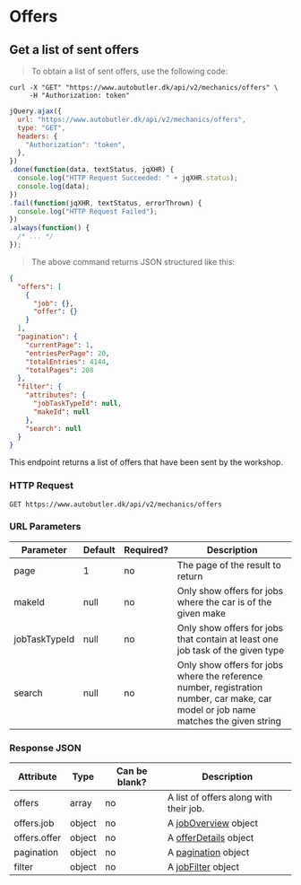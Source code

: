 # Offers

## Get a list of sent offers

> To obtain a list of sent offers, use the following code:

```shell
curl -X "GET" "https://www.autobutler.dk/api/v2/mechanics/offers" \
     -H "Authorization: token"
```

```javascript
jQuery.ajax({
  url: "https://www.autobutler.dk/api/v2/mechanics/offers",
  type: "GET",
  headers: {
    "Authorization": "token",
  },
})
.done(function(data, textStatus, jqXHR) {
  console.log("HTTP Request Succeeded: " + jqXHR.status);
  console.log(data);
})
.fail(function(jqXHR, textStatus, errorThrown) {
  console.log("HTTP Request Failed");
})
.always(function() {
  /* ... */
});
```

> The above command returns JSON structured like this:

```json
{
  "offers": [
    {
      "job": {},
      "offer": {}
    }
  ],
  "pagination": {
    "currentPage": 1,
    "entriesPerPage": 20,
    "totalEntries": 4144,
    "totalPages": 208
  },
  "filter": {
    "attributes": {
      "jobTaskTypeId": null,
      "makeId": null
    },
    "search": null
  }
}
```

This endpoint returns a list of offers that have been sent by the workshop.

### HTTP Request

`GET https://www.autobutler.dk/api/v2/mechanics/offers`

### URL Parameters

Parameter     | Default | Required? | Description
------------- | ------- | --------- | -----------------------------------------------------------------------------------------------------------------------------------
page          | 1       | no        | The page of the result to return
makeId        | null    | no        | Only show offers for jobs where the car is of the given make
jobTaskTypeId | null    | no        | Only show offers for jobs that contain at least one job task of the given type
search        | null    | no        | Only show offers for jobs where the reference number, registration number, car make, car model or job name matches the given string

### Response JSON

Attribute    | Type    | Can be blank? | Description
------------ | ------- | ------------- | ----------------------------------------------------------
offers       | array   | no            | A list of offers along with their job.
offers.job   | object  | no            | A <a href="#joboverview">jobOverview</a> object
offers.offer | object  | no            | A <a href="#offerdetails">offerDetails</a> object
pagination   | object  | no            | A <a href="#pagination">pagination</a> object
filter       | object  | no            | A <a href="#jobfilter">jobFilter</a> object
